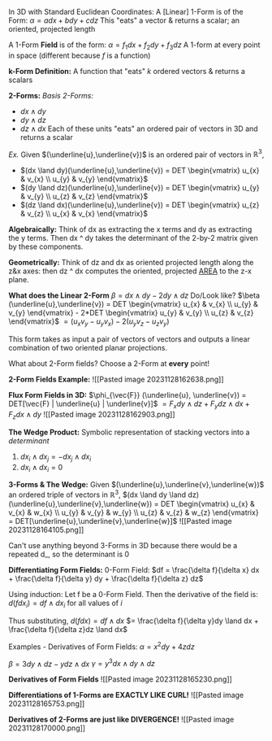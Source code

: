 In 3D with Standard Euclidean Coordinates:
A [Linear] 1-Form is of the Form:
	$\alpha = a dx + b dy + c dz$
This "eats" a vector & returns a scalar; an oriented, projected length

A 1-Form **Field** is of the form:
	$\alpha = f_{1}dx + f_{2}dy + f_{3}dz$
A 1-form at every point in space (different because $f$ is a function)

**k-Form Definition:**
A function that "eats" $k$ ordered vectors & returns a scalars

**2-Forms:**
*Basis 2-Forms:*
- $dx \land dy$
- $dy \land dz$
- $dz \land dx$
Each of these units "eats" an ordered pair of vectors in 3D and returns a scalar

*Ex.*
Given $(\underline{u},\underline{v})$ is an ordered pair of vectors in $\mathbb{R}^3$,
- $(dx \land dy)(\underline{u},\underline{v}) = DET \begin{vmatrix} u_{x} & v_{x} \\ u_{y} & v_{y} \end{vmatrix}$
- $(dy \land dz)(\underline{u},\underline{v}) = DET \begin{vmatrix} u_{y} & v_{y} \\ u_{z} & v_{z} \end{vmatrix}$
- $(dz \land dx)(\underline{u},\underline{v}) = DET \begin{vmatrix} u_{z} & v_{z} \\ u_{x} & v_{x} \end{vmatrix}$

**Algebraically:** Think of dx as extracting the x terms and dy as extracting the y terms. Then dx ^ dy takes the determinant of the 2-by-2 matrix given by these components.

**Geometrically:** Think of dz and dx as oriented projected length along the z&x axes: then dz ^ dx computes the oriented, projected <ins>AREA</ins> to the z-x plane.

**What does the Linear 2-Form**
$\beta = dx \land dy - 2 dy \land dz$
Do/Look like?
$\beta (\underline{u},\underline{v}) = DET \begin{vmatrix} u_{x} & v_{x} \\ u_{y} & v_{y} \end{vmatrix} - 2*DET \begin{vmatrix} u_{y} & v_{y} \\ u_{z} & v_{z} \end{vmatrix}$
		$= (u_{x}v_{y} - u_{y}v_{x}) - 2(u_{y}v_{z}-u_{z}v_{y})$

This form takes as input a pair of vectors of vectors and outputs a linear combination of two oriented planar projections.

What about 2-Form fields?
Choose a 2-Form at **every** point!

**2-Form Fields Example:**
![[Pasted image 20231128162638.png]]

**Flux Form Fields in 3D:**
$\phi_{\vec{F}} (\underline{u}, \underline{v}) = DET[\vec{F} | \underline{u} | \underline{v}]$
	$= F_{x} dy \land dz + F_{y} dz \land dx + F_{z} dx \land dy$
![[Pasted image 20231128162903.png]]

**The Wedge Product:**
Symbolic representation of stacking vectors into a *determinant*
1. $dx_{i}\land dx_{j} = -dx_{j}\land dx_{i}$
2. $dx_{i}\land dx_{i} = 0$

**3-Forms & The Wedge:**
Given $(\underline{u},\underline{v},\underline{w})$ an ordered triple of vectors in $\mathbb{R}^3$,
$(dx \land dy \land dz)(\underline{u},\underline{v},\underline{w}) = DET \begin{vmatrix} u_{x} & v_{x} & w_{x} \\ u_{y} & v_{y} & w_{y} \\ u_{z} & v_{z} & w_{z} \end{vmatrix} = DET[\underline{u},\underline{v},\underline{w}]$
![[Pasted image 20231128164105.png]]

Can't use anything beyond 3-Forms in 3D because there would be a repeated d_, so the determinant is 0

**Differentiating Form Fields:**
0-Form Field:
$df = \frac{\delta f}{\delta x} dx + \frac{\delta f}{\delta y} dy + \frac{\delta f}{\delta z} dz$

Using induction:
Let f be a 0-Form Field. Then the derivative of the field is:
$d(fdx_{i}) = df \land dx_{i}$ for all values of $i$

Thus substituting,
$d(fdx) = df \land dx$
			$= \frac{\delta f}{\delta y}dy \land dx + \frac{\delta f}{\delta z}dz \land dx$

Examples - Derivatives of Form Fields:
$\alpha = x^{2}dy + 4zdz$

$\beta = 3dy\land dz - y dz \land dx$
$\gamma = y^{3}dx \land dy \land dz$

**Derivatives of Form Fields**
![[Pasted image 20231128165230.png]]

**Differentiations of 1-Forms are EXACTLY LIKE CURL!**
![[Pasted image 20231128165753.png]]

**Derivatives of 2-Forms are just like DIVERGENCE!**
![[Pasted image 20231128170000.png]]

